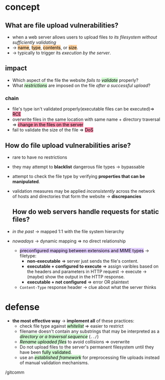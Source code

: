 # concept

## What are file upload vulnerabilities?

- when a web server allows users to upload files *to its filesystem* *without sufficiently validating*
- -> <mark style="background: #FFB86CA6;">name</mark>, <mark style="background: #FFB86CA6;">type</mark>, <mark style="background: #FFB86CA6;">contents</mark>, or <mark style="background: #FFB86CA6;">size</mark>.
- -> typically to trigger its *execution by the server*.
## impact

- Which aspect of the file the website *fails to <mark style="background: #BBFABBA6;">validate</mark>* properly?
- What *<mark style="background: #BBFABBA6;">restrictions</mark>* are imposed on the file *after a successful upload*? 
### chain 
- file's type isn't validated properly(executable files can be executed)=> <mark style="background: #FF5582A6;">RCE</mark> 
- overwrite files in the same location with same name + directory traversal => <mark style="background: #FF5582A6;">change in the files on the server</mark> 
- fail to validate the size of the file => <mark style="background: #FF5582A6;">DoS</mark>
## How do file upload vulnerabilities arise?

- rare to have no restrictions
- they may attempt to **blacklist** dangerous file types -> bypassable
- attempt to check the file type by verifying **properties that can be manipulated**.
- validation measures may be applied *inconsistently* across the network of hosts and directories that form the website -> **discrepancies**
  
  ## How do web servers handle requests for static files?

- _in the past_ -> mapped 1:1 with the file system hierarchy
- _nowadays_ -> dynamic mapping => no direct relationship
	- <mark style="background: #D2B3FFA6;">preconfigured mapping between extensions and MIME types</mark> -> filetype:
		- **non-executable** => server just sends the file's content.
		- **executable + configured to execute** => assign varibles based on the headers and parameters in HTTP request -> execute -> (maybe) show the output in the HTTP response.
		- **executable + not configured** => error OR plaintext 
	- `Content-Type` response header -> clue about what the server thinks

# defense 

- **the most effective way** -> **implement all** of these practices:
	- check file type against *<mark style="background: #BBFABBA6;">whitelist</mark>* => easier to restrict
	- filename doesn't contain any substrings that may be interpreted as a *<mark style="background: #BBFABBA6;">directory or a traversal sequence</mark>* (`../`) 
	- *<mark style="background: #BBFABBA6;">Rename uploaded files</mark>* to avoid collisions => overwrite
	- Do not upload files to the server's permanent filesystem until they have been <mark style="background: #BBFABBA6;">fully validated</mark>. 
	- use an *<mark style="background: #BBFABBA6;">established framework</mark>* for preprocessing file uploads instead of manual validation mechanisms.

/gitcomm